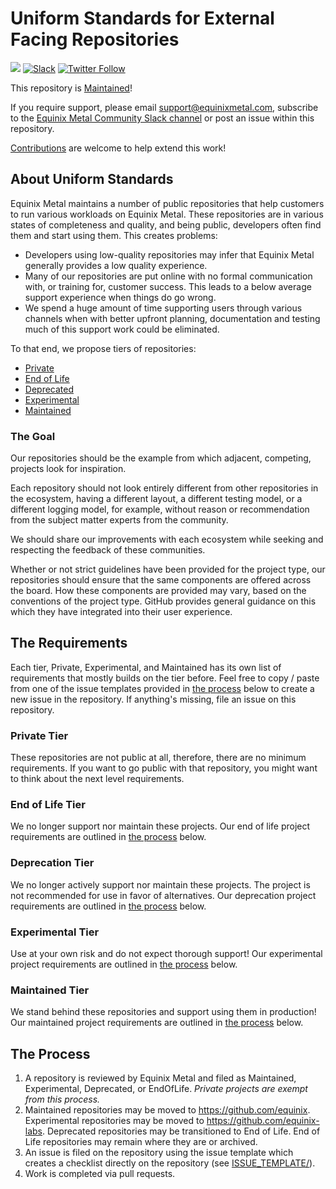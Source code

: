 # Uniform Standards for External Facing Repositories

![](https://img.shields.io/badge/stability-maintained-green.svg) [![Slack](https://slack.equinixmetal.com/badge.svg)](https://slack.equinixmetal.com/) [![Twitter Follow](https://img.shields.io/twitter/follow/equinixmetal.svg?style=social&label=Follow)](https://twitter.com/intent/follow?screen_name=equinixmetal)

This repository is [Maintained](https://github.com/equinix-labs/equinix-labs/blob/main/maintained-statement.md)!

If you require support, please email [support@equinixmetal.com](mailto:support@equinixmetal.com), subscribe to the [Equinix Metal Community Slack channel](https://slack.equinixmetal.com/) or post an issue within this repository.

[Contributions](https://github.com/equinix-labs/equinix-labs/blob/main/CONTRIBUTING.md) are welcome to help extend this work!

## About Uniform Standards

Equinix Metal maintains a number of public repositories that help customers to run various workloads on Equinix Metal. These repositories are in various states of completeness and quality, and being public, developers often find them and start using them. This creates problems:

* Developers using low-quality repositories may infer that Equinix Metal generally provides a low quality experience.
* Many of our repositories are put online with no formal communication with, or training for, customer success. This leads to a below average support experience when things do go wrong.
* We spend a huge amount of time supporting users through various channels when with better upfront planning, documentation and testing much of this support work could be eliminated.

To that end, we propose tiers of repositories:
* [Private](#private-tier-minimum-requirements)
* [End of Life](#end-of-life-tier-minimum-requirements)
* [Deprecated](#deprecated-tier-minimum-requirements)
* [Experimental](#experimental-tier-minimum-requirements)
* [Maintained](#maintained-tier-minimum-requirements)

### The Goal

Our repositories should be the example from which adjacent, competing, projects look for inspiration.

Each repository should not look entirely different from other repositories in the ecosystem, having a different layout, a different testing model, or a different logging model, for example, without reason or recommendation from the subject matter experts from the community.

We should share our improvements with each ecosystem while seeking and respecting the feedback of these communities.

Whether or not strict guidelines have been provided for the project type, our repositories should ensure that the same components are offered across the board. How these components are provided may vary, based on the conventions of the project type. GitHub provides general guidance on this which they have integrated into their user experience.

## The Requirements

Each tier, Private, Experimental, and Maintained has its own list of requirements that mostly builds on the tier before. Feel free to copy / paste from one of the issue templates provided in [the process](#the-process) below to create a new issue in the repository. If anything's missing, file an issue on this repository.

### Private Tier

These repositories are not public at all, therefore, there are no minimum requirements. If you want to go public with that repository, you might want to think about the next level requirements.

### End of Life Tier

We no longer support nor maintain these projects. Our end of life project requirements are outlined in [the process](#the-process) below.

### Deprecation Tier

We no longer actively support nor maintain these projects. The project is not recommended for use in favor of alternatives. Our deprecation project requirements are outlined in [the process](#the-process) below.

### Experimental Tier

Use at your own risk and do not expect thorough support!  Our experimental project requirements are outlined in [the process](#the-process) below.

### Maintained Tier

We stand behind these repositories and support using them in production! Our maintained project requirements are outlined in [the process](#the-process) below.

## The Process

1. A repository is reviewed by Equinix Metal and filed as Maintained, Experimental, Deprecated, or EndOfLife. _Private projects are exempt from this process._
2. Maintained repositories may be moved to <https://github.com/equinix>. Experimental repositories may be moved to <https://github.com/equinix-labs>. Deprecated repositories may be transitioned to End of Life.
End of Life repositories may remain where they are or archived.
3. An issue is filed on the repository using the issue template which creates a checklist directly on the repository (see [ISSUE_TEMPLATE/](ISSUE_TEMPLATE/)).
4. Work is completed via pull requests.
